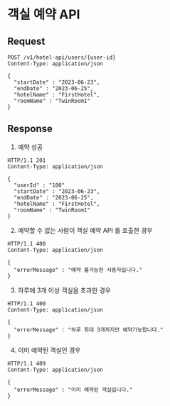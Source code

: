 # 객실 예약 API
## Request
```http request
POST /v1/hotel-api/users/{user-id}
Content-Type: application/json

{
  "startDate" : "2023-06-23",
  "endDate" : "2023-06-25",
  "hotelName" : "FirstHotel",
  "roomName" : "TwinRoom1"
}
```
## Response
1. 예약 성공
```http request
HTTP/1.1 201
Content-Type: application/json

{
  "userId" : "100"
  "startDate" : "2023-06-23",
  "endDate" : "2023-06-25",
  "hotelName" : "FirstHotel",
  "roomName" : "TwinRoom1"
}
```

2. 예약할 수 없는 사람이 객실 예약 API 를 호출한 경우

```http request
HTTP/1.1 400 
Content-Type: application/json

{
  "errorMessage" : "예약 불가능한 사용자입니다." 
}
```

3. 하루에 3개 이상 객실을 초과한 경우
```http request
HTTP/1.1 400
Content-Type: application/json

{
  "errorMessage" : "하루 최대 3개까지만 예약가능합니다." 
}
```

4. 이미 예약된 객실인 경우
```http request
HTTP/1.1 409
Content-Type: application/json

{
  "errorMessage" : "이미 예약된 객실입니다." 
}
```


